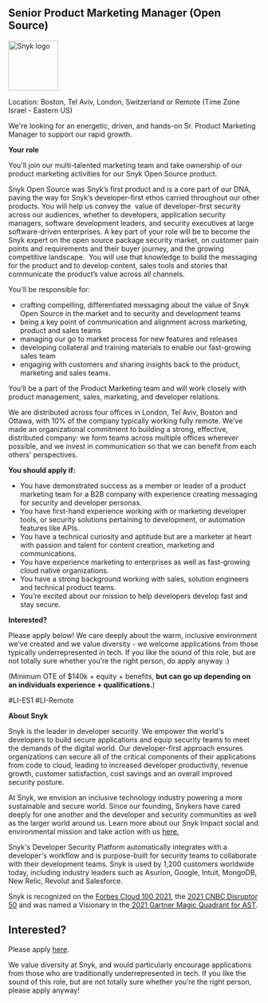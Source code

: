 Senior Product Marketing Manager (Open Source)
---

<img src="https://res.cloudinary.com/snyk/image/upload/v1537345894/press-kit/brand/logo-black.png" width="100" alt="Snyk logo" />

<p><span style="font-weight: 400;">Location: Boston, Tel Aviv, London, Switzerland or Remote (Time Zone Israel - Eastern US)</span></p>
<p><span style="font-weight: 400;">We're looking for an energetic, driven, and hands-on Sr. Product Marketing Manager to support our rapid growth.</span></p>
<p><strong>Your role</strong></p>
<p><span style="font-weight: 400;">You'll join our multi-talented marketing team and take ownership of our product marketing activities for our Snyk Open Source product.</span></p>
<p><span style="font-weight: 400;">Snyk Open Source was Snyk’s first product and is a core part of our DNA, paving the way for Snyk’s developer-first ethos carried throughout our other products. You will help us convey the&nbsp; value of developer-first security across our audiences, whether to developers, application security managers, software development leaders, and security executives at large software-driven enterprises. A key part of your role will be to become the Snyk expert on the open source package security market, on customer pain points and requirements and their buyer journey, and the growing competitive landscape.&nbsp; You will use that knowledge to build the messaging for the product and to develop content, sales tools and stories that communicate the product’s value across all channels.</span></p>
<p><span style="font-weight: 400;">You'll be responsible for:</span></p>
<ul>
<li style="font-weight: 400;"><span style="font-weight: 400;">crafting compelling, differentiated messaging about the value of Snyk Open Source in the market and to security and development teams</span></li>
<li style="font-weight: 400;"><span style="font-weight: 400;">being a key point of communication and alignment across marketing, product and sales teams</span></li>
<li style="font-weight: 400;"><span style="font-weight: 400;">managing our go to market process for new features and releases</span></li>
<li style="font-weight: 400;"><span style="font-weight: 400;">developing collateral and training materials to enable our fast-growing sales team</span></li>
<li style="font-weight: 400;"><span style="font-weight: 400;">engaging with customers and sharing insights back to the product, marketing and sales teams.</span></li>
</ul>
<p><span style="font-weight: 400;">You’ll be a part of the Product Marketing team and will work closely with product management, sales, marketing, and developer relations.</span></p>
<p><span style="font-weight: 400;">We are distributed across four offices in London, Tel Aviv, Boston and Ottawa, with 10% of the company typically working fully remote. We’ve made an organizational commitment to building a strong, effective, distributed company: we form teams across multiple offices wherever possible, and we invest in communication so that we can benefit from each others’ perspectives.&nbsp;</span></p>
<p><strong>You should apply if:</strong></p>
<ul>
<li style="font-weight: 400;"><span style="font-weight: 400;">You have demonstrated success as a member or leader of a product marketing team for a B2B company with experience creating messaging for security and developer personas.</span></li>
<li style="font-weight: 400;"><span style="font-weight: 400;">You have first-hand experience working with or marketing developer tools, or security solutions pertaining to development, or automation features like APIs.&nbsp;</span></li>
<li style="font-weight: 400;"><span style="font-weight: 400;">You have a technical curiosity and aptitude but are a marketer at heart with passion and talent for content creation, marketing and communications.</span></li>
<li style="font-weight: 400;"><span style="font-weight: 400;">You have experience marketing to enterprises as well as fast-growing cloud native organizations.</span></li>
<li style="font-weight: 400;"><span style="font-weight: 400;">You have a strong background working with sales, solution engineers and technical product teams.</span></li>
<li style="font-weight: 400;"><span style="font-weight: 400;">You’re excited about our mission to help developers develop fast and stay secure.</span></li>
</ul>
<p><strong>Interested?</strong></p>
<p><span style="font-weight: 400;">Please apply below! We care deeply about the warm, inclusive environment we’ve created and we value diversity - we welcome applications from those typically underrepresented in tech. If you like the sound of this role, but are not totally sure whether you’re the right person, do apply anyway :)</span></p>
<p><span style="font-weight: 400;">(Minimum OTE of $140k + equity + benefits, <strong>but can go up depending on an individuals experience + qualifications.</strong>)</span></p>
<p><span style="font-weight: 400;">#LI-ES1 #LI-Remote</span></p><div class="content-conclusion"><p><strong>About Snyk</strong></p>
<p><span style="font-weight: 400;">Snyk is the leader in developer security. We empower the world's developers to build secure applications and equip security teams to meet the demands of the digital world. Our developer-first approach ensures organizations can secure all of the critical components of their applications from code to cloud, leading to increased developer productivity, revenue growth, customer satisfaction, cost savings and an overall improved security posture.&nbsp;</span></p>
<p><span style="font-weight: 400;">At Snyk, we envision an inclusive technology industry powering a more sustainable and secure world.</span> <span style="font-weight: 400;">Since our founding, Snykers have cared deeply for one another and the developer and security communities as well as the larger world around us. Learn more about our Snyk Impact social and environmental mission and take action with us </span><a href="https://snyk.io/about/snyk-impact/"><span style="font-weight: 400;">here.</span></a></p>
<p><span style="font-weight: 400;">Snyk's Developer Security Platform automatically integrates with a developer's workflow and is purpose-built for security teams to collaborate with their development teams. Snyk is used by 1,200 customers worldwide today, including industry leaders such as Asurion, Google, Intuit, MongoDB, New Relic, Revolut and Salesforce.</span></p>
<p><span style="font-weight: 400;">Snyk is recognized on the </span><a href="https://www.forbes.com/cloud100/#6f24b5ba5f94"><span style="font-weight: 400;">Forbes Cloud 100 2021</span></a><span style="font-weight: 400;">, the </span><a href="https://www.cnbc.com/2021/05/25/these-are-the-2021-cnbc-disruptor-50-companies.html"><span style="font-weight: 400;">2021 CNBC Disruptor 50</span></a><span style="font-weight: 400;"> and was named a Visionary in the</span><a href="https://snyk.io/blog/snyk-visionary-2021-gartner-magic-quadrant-for-ast/"><span style="font-weight: 400;"> 2021 Gartner Magic Quadrant for AST</span></a><span style="font-weight: 400;">.</span></p></div>

Interested?
---

Please apply [here](https://boards.greenhouse.io/snyk/jobs/5401841002#app).

We value diversity at Snyk, and would particularly encourage applications from those who are traditionally underrepresented in tech.
If you like the sound of this role, but are not totally sure whether you’re the right person, please apply anyway!
